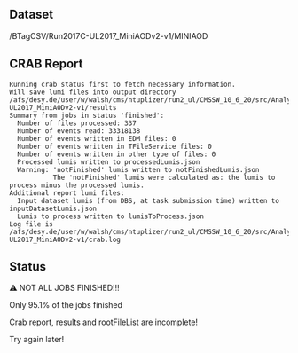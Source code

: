 ## Dataset 
/BTagCSV/Run2017C-UL2017_MiniAODv2-v1/MINIAOD
## CRAB Report 
```
Running crab status first to fetch necessary information.
Will save lumi files into output directory /afs/desy.de/user/w/walsh/cms/ntuplizer/run2_ul/CMSSW_10_6_20/src/Analysis/Ntuplizer/test/crab_projects_BTagCSV_UL2017/crab_BTagCSV_Run2017C-UL2017_MiniAODv2-v1/results
Summary from jobs in status 'finished':
  Number of files processed: 337
  Number of events read: 33318138
  Number of events written in EDM files: 0
  Number of events written in TFileService files: 0
  Number of events written in other type of files: 0
  Processed lumis written to processedLumis.json
  Warning: 'notFinished' lumis written to notFinishedLumis.json
           The 'notFinished' lumis were calculated as: the lumis to process minus the processed lumis.
Additional report lumi files:
  Input dataset lumis (from DBS, at task submission time) written to inputDatasetLumis.json
  Lumis to process written to lumisToProcess.json
Log file is /afs/desy.de/user/w/walsh/cms/ntuplizer/run2_ul/CMSSW_10_6_20/src/Analysis/Ntuplizer/test/crab_projects_BTagCSV_UL2017/crab_BTagCSV_Run2017C-UL2017_MiniAODv2-v1/crab.log
```
## Status 
:warning: NOT ALL JOBS FINISHED!!!

Only 95.1% of the jobs finished

Crab report, results and rootFileList are incomplete!

Try again later!

